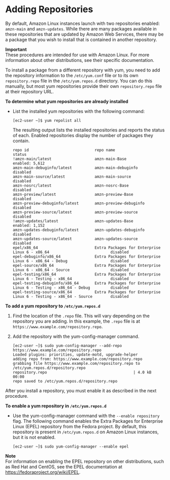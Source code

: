 # Adding Repositories<a name="add-repositories"></a>

By default, Amazon Linux instances launch with two repositories enabled: `amzn-main` and `amzn-updates`\. While there are many packages available in these repositories that are updated by Amazon Web Services, there may be a package that you wish to install that is contained in another repository\.

**Important**  
These procedures are intended for use with Amazon Linux\. For more information about other distributions, see their specific documentation\.

To install a package from a different repository with yum, you need to add the repository information to the `/etc/yum.conf` file or to its own `repository.repo` file in the `/etc/yum.repos.d` directory\. You can do this manually, but most yum repositories provide their own `repository.repo` file at their repository URL\.

**To determine what yum repositories are already installed**
+ List the installed yum repositories with the following command:

  ```
  [ec2-user ~]$ yum repolist all
  ```

  The resulting output lists the installed repositories and reports the status of each\. Enabled repositories display the number of packages they contain\.

  ```
  repo id                             repo name                                                                status
  !amzn-main/latest                   amzn-main-Base                                                           enabled: 5,612
  amzn-main-debuginfo/latest          amzn-main-debuginfo                                                      disabled
  amzn-main-source/latest             amzn-main-source                                                         disabled
  amzn-nosrc/latest                   amzn-nosrc-Base                                                          disabled
  amzn-preview/latest                 amzn-preview-Base                                                        disabled
  amzn-preview-debuginfo/latest       amzn-preview-debuginfo                                                   disabled
  amzn-preview-source/latest          amzn-preview-source                                                      disabled
  !amzn-updates/latest                amzn-updates-Base                                                        enabled: 1,152
  amzn-updates-debuginfo/latest       amzn-updates-debuginfo                                                   disabled
  amzn-updates-source/latest          amzn-updates-source                                                      disabled
  epel/x86_64                         Extra Packages for Enterprise Linux 6 - x86_64                           disabled
  epel-debuginfo/x86_64               Extra Packages for Enterprise Linux 6 - x86_64 - Debug                   disabled
  epel-source/x86_64                  Extra Packages for Enterprise Linux 6 - x86_64 - Source                  disabled
  epel-testing/x86_64                 Extra Packages for Enterprise Linux 6 - Testing - x86_64                 disabled
  epel-testing-debuginfo/x86_64       Extra Packages for Enterprise Linux 6 - Testing - x86_64 - Debug         disabled
  epel-testing-source/x86_64          Extra Packages for Enterprise Linux 6 - Testing - x86_64 - Source        disabled
  ```

**To add a yum repository to `/etc/yum.repos.d`**

1. Find the location of the `.repo` file\. This will vary depending on the repository you are adding\. In this example, the `.repo` file is at `https://www.example.com/repository.repo`\.

1. Add the repository with the yum\-config\-manager command\.

   ```
   [ec2-user ~]$ sudo yum-config-manager --add-repo https://www.example.com/repository.repo
   Loaded plugins: priorities, update-motd, upgrade-helper
   adding repo from: https://www.example.com/repository.repo
   grabbing file https://www.example.com/repository.repo to /etc/yum.repos.d/repository.repo
   repository.repo                                      | 4.0 kB     00:00
   repo saved to /etc/yum.repos.d/repository.repo
   ```

After you install a repository, you must enable it as described in the next procedure\.

**To enable a yum repository in `/etc/yum.repos.d`**
+ Use the yum\-config\-manager command with the `--enable repository` flag\. The following command enables the Extra Packages for Enterprise Linux \(EPEL\) repository from the Fedora project\. By default, this repository is present in `/etc/yum.repos.d` on Amazon Linux instances, but it is not enabled\.

  ```
  [ec2-user ~]$ sudo yum-config-manager --enable epel
  ```

**Note**  
For information on enabling the EPEL repository on other distributions, such as Red Hat and CentOS, see the EPEL documentation at [https://fedoraproject\.org/wiki/EPEL](https://fedoraproject.org/wiki/EPEL)\.